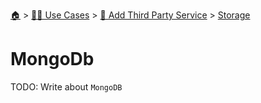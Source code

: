 <!--startTocHeader-->
[🏠](../../../README.md) > [👷🏽 Use Cases](../../README.md) > [🥉 Add Third Party Service](../README.md) > [Storage](README.md)
# MongoDb
<!--endTocHeader-->
TODO: Write about `MongoDB`
<!--startTocSubTopic-->
<!--endTocSubTopic-->
